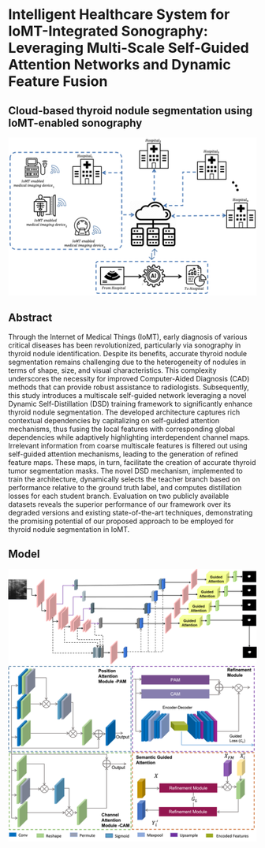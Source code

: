 # Intelligent Healthcare System for IoMT-Integrated Sonography: Leveraging Multi-Scale Self-Guided Attention Networks and Dynamic Feature Fusion

## Cloud-based thyroid nodule segmentation using IoMT-enabled sonography

![](https://github.com/Azkarehman/MAXedNet/blob/a524f41602835d8b590437adb879887764de8863/figures/fig.png)

## Abstract

Through the Internet of Medical Things (IoMT), early diagnosis of various critical diseases has been revolutionized, particularly via sonography in thyroid nodule identification. Despite its benefits, accurate thyroid nodule segmentation remains challenging due to the heterogeneity of nodules in terms of shape, size, and visual characteristics. This complexity underscores the necessity for improved Computer-Aided Diagnosis (CAD) methods that can provide robust assistance to radiologists. Subsequently, this study introduces a multiscale self-guided network leveraging a novel Dynamic Self-Distillation (DSD) training framework to significantly enhance thyroid nodule segmentation. The developed architecture captures rich contextual dependencies by capitalizing on  self-guided attention mechanisms, thus fusing the local features with corresponding global dependencies while adaptively highlighting interdependent channel maps. Irrelevant information from coarse multiscale features is filtered out using self-guided attention mechanisms, leading to the generation of refined feature maps. These maps, in turn, facilitate the creation of accurate thyroid tumor segmentation masks. The novel DSD mechanism, implemented to train the architecture, dynamically selects the teacher branch based on performance relative to the ground truth label, and computes distillation losses for each student branch. Evaluation on two publicly available datasets reveals the superior performance of our framework over its degraded versions and existing state-of-the-art techniques, demonstrating the promising potential of our proposed approach to be employed for thyroid nodule segmentation in IoMT.

## Model

![](https://github.com/Azkarehman/MAXedNet/blob/main/fig/Model_diagram.png)
![](https://github.com/Azkarehman/MAXedNet/blob/main/fig/modules.png)
